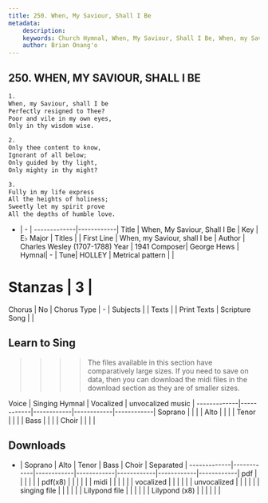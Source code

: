 ```yaml
---
title: 250. When, My Saviour, Shall I Be
metadata:
    description: 
    keywords: Church Hymnal, When, My Saviour, Shall I Be, When, my Saviour, shall I be, 
    author: Brian Onang'o
---
```



## 250. WHEN, MY SAVIOUR, SHALL I BE

```txt
1.
When, my Saviour, shall I be 
Perfectly resigned to Thee? 
Poor and vile in my own eyes, 
Only in thy wisdom wise. 

2.
Only thee content to know, 
Ignorant of all below; 
Only guided by thy light, 
Only mighty in thy might? 

3.
Fully in my life express 
All the heights of holiness; 
Sweetly let my spirit prove 
All the depths of humble love.

```

- |   -  |
-------------|------------|
Title | When, My Saviour, Shall I Be |
Key | E♭ Major |
Titles |  |
First Line | When, my Saviour, shall I be |
Author | Charles Wesley (1707-1788)
Year | 1941
Composer| George Hews |
Hymnal|  - |
Tune| HOLLEY |
Metrical pattern | |
# Stanzas | 3 |
Chorus | No |
Chorus Type | - |
Subjects |  |
Texts |  |
Print Texts | 
Scripture Song |  |
  
## Learn to Sing

>>>> The files available in this section have comparatively large sizes. If you need to save on data, then you can download the midi files in the download section as they are of smaller sizes.

Voice |  Singing Hymnal | Vocalized | unvocalized music |
-------------|------------|------------|------------|------------|
Soprano | | | |
Alto | | | |
Tenor | | | |
Bass | | | |
Choir | | | |

## Downloads

- |  Soprano | Alto | Tenor | Bass | Choir | Separated |
-------------|------------|------------|------------|------------|------------|------------|
pdf | | | | | |
pdf(x8) | | | | | |
midi | | | | | |
vocalized | | | | | |
unvocalized | | | | | |
singing file | | | | | |
Lilypond file | | | | | |
Lilypond (x8) | | | | | |
  